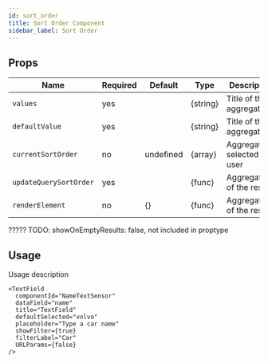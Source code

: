 ```yaml
---
id: sort_order
title: Sort Order Component
sidebar_label: Sort Order
---
```


## Props

| Name                          | Required  | Default       | Type      | Description             |
| ------------------------------|-----------|---------------| ----------|-------------|
| ``values``                    | yes       |               | {string}  | Title of the aggregator |
| ``defaultValue``              | yes       |               | {string}  | Title of the aggregator |
| ``currentSortOrder``          | no        | undefined     | {array}   | Aggregations selected by user |
| ``updateQuerySortOrder``      | yes       |               | {func}    | Aggregations of the results |
| ``renderElement``             | no        | {}            | {func}    | Aggregations of the results |

?????
TODO:   showOnEmptyResults: false, not included in proptype

## Usage

Usage description 
```
<TextField
  componentId="NameTextSensor"
  dataField="name"
  title="TextField"
  defaultSelected="volvo"
  placeholder="Type a car name"
  showFilter={true}
  filterLabel="Car"
  URLParams={false}
/>
```